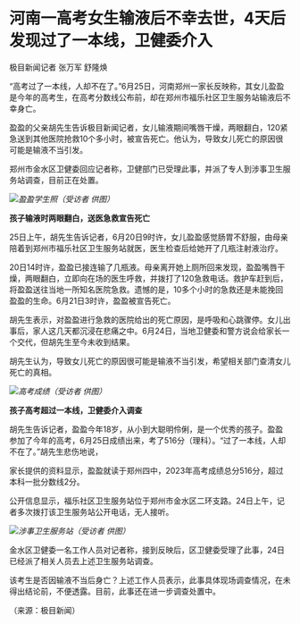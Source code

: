 

# 河南一高考女生输液后不幸去世，4天后发现过了一本线，卫健委介入

极目新闻记者 张万军 舒隆焕

“高考过了一本线，人却不在了。”6月25日，河南郑州一家长反映称，其女儿盈盈是今年的高考生，在高考分数线公布前，却在郑州市福乐社区卫生服务站输液后不幸身亡。

盈盈的父亲胡先生告诉极目新闻记者，女儿输液期间嘴唇干燥，两眼翻白，120紧急送到其他医院抢救10个多小时，被宣告死亡。他认为，导致女儿死亡的原因很可能是输液不当引发。

郑州市金水区卫健委回应记者称，卫健部门已受理此事，并派了专人到涉事卫生服务站调查，目前正在处置。

![](https://inews.gtimg.com/om_bt/OnMAkWS9SMnX4v6X7BdFLUtFMkU1F4I8avnbFWF0rErB8AA/1000)_盈盈学生照（受访者
供图）_

**孩子输液时两眼翻白，送医急救宣告死亡**

25日上午，胡先生告诉记者，6月20日9时许，女儿盈盈感觉肠胃不舒服，由母亲陪着到郑州市福乐社区卫生服务站就医，医生检查后给她开了几瓶注射液治疗。

20日14时许，盈盈已接连输了几瓶液。母亲离开她上厕所回来发现，盈盈嘴唇干燥，两眼翻白，立即向在场的医生呼救，并拨打了120急救电话。救护车赶到后，将盈盈送往当地一所知名医院急救。遗憾的是，10多个小时的急救还是未能挽回盈盈的生命。6月21日3时许，盈盈被宣告死亡。

胡先生表示，对盈盈进行急救的医院给出的死亡原因，是呼吸和心跳骤停。女儿出事后，家人这几天都沉浸在悲痛之中。6月24日，当地卫健委和警方说会给家长一个交代，但胡先生至今未收到结果。

胡先生认为，导致女儿死亡的原因很可能是输液不当引发，希望相关部门查清女儿死亡的真相。

![](https://inews.gtimg.com/om_bt/O2mmNz5K9k1kGOBKx0b_G-Np1n18swDaq3rFylC3QeURUAA/1000)_高考成绩（受访者 供图）_

**孩子高考超过一本线，卫健委介入调查**

胡先生告诉记者，盈盈今年18岁，从小到大聪明伶俐，是一个优秀的孩子。盈盈参加了今年的高考，6月25日成绩出来，考了516分（理科）。“过了一本线，人却不在了。”胡先生悲伤地说，

家长提供的资料显示，盈盈就读于郑州四中，2023年高考成绩总分516分，超过本科一批分数线2分。

公开信息显示，福乐社区卫生服务站位于郑州市金水区二环支路。24日上午，记者多次拨打该卫生服务站公开电话，无人接听。

![](https://inews.gtimg.com/om_bt/O3lPvXISL9ENbE0Cd5RgUV6C1GjeJmy6KRYQKtNN4EkcUAA/1000)_涉事卫生服务站（受访者
供图）_

金水区卫健委一名工作人员对记者称，接到反映后，区卫健委受理了此事，24日已经派了相关人员去上述卫生服务站调查。

该考生是否因输液不当后身亡？上述工作人员表示，此事具体现场调查情况，在未得出结论前，不便透露。目前，此事还在进一步调查处置中。

（来源：极目新闻）

